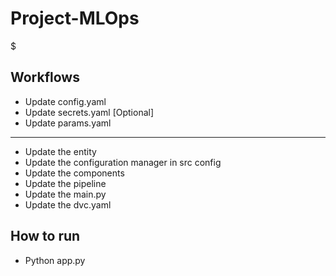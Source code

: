 # Project-MLOps
$ 

## Workflows
* Update config.yaml
* Update secrets.yaml [Optional]
* Update params.yaml
______________________________________________________________________
* Update the entity
* Update the configuration manager in src config
* Update the components
* Update the pipeline
* Update the main.py
* Update the dvc.yaml

## How to run
* Python app.py

